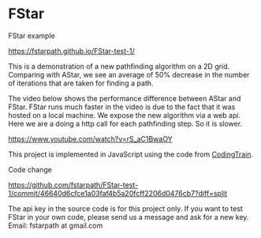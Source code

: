 # FStar

FStar example

https://fstarpath.github.io/FStar-test-1/

This is a demonstration of a new pathfinding algorithm on a 2D grid. Comparing with AStar, we see an average of 50% decrease in the number of iterations that are taken for finding a path.

The video below shows the performance difference between AStar and FStar. FStar runs much faster in the video is due to the fact that it was hosted on a local machine. We expose the new algorithm via a web api. Here we are a doing a http call for each pathfinding step. So it is slower.

https://www.youtube.com/watch?v=rS_aC1BwaOY

This project is implemented in JavaScript using the code from <a href="https://github.com/CodingTrain/AStar"> CodingTrain</a>.
  
Code change

https://github.com/fstarpath/FStar-test-1/commit/46640d6cfce1a03faf4b5a20fcff2206d0476cb7?diff=split


The api key in the source code is for this project only. If you want to test FStar in your own code, please send us a message and ask for a new key. Email: fstarpath at gmail.com


